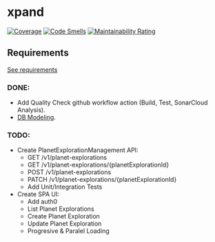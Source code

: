 # xpand

[![Coverage](https://sonarcloud.io/api/project_badges/measure?project=iulianPeiu6_xpand&metric=coverage)](https://sonarcloud.io/summary/new_code?id=iulianPeiu6_xpand) [![Code Smells](https://sonarcloud.io/api/project_badges/measure?project=iulianPeiu6_xpand&metric=code_smells)](https://sonarcloud.io/summary/new_code?id=iulianPeiu6_xpand) [![Maintainability Rating](https://sonarcloud.io/api/project_badges/measure?project=iulianPeiu6_xpand&metric=sqale_rating)](https://sonarcloud.io/summary/new_code?id=iulianPeiu6_xpand)

## Requirements
[See requirements](https://github.com/iulianPeiu6/xpand/blob/master/docs/requirements.pdf)

### DONE:
- Add Quality Check github workflow action (Build, Test, SonarCloud Analysis).
- [DB Modeling](https://github.com/iulianPeiu6/xpand/blob/master/docs/db-diagram.png).

### TODO: 
- Create PlanetExplorationManagement API:
  - GET /v1/planet-explorations
  - GET /v1/planet-explorations/{planetExplorationId}
  - POST /v1/planet-explorations
  - PATCH /v1/planet-explorations/{planetExplorationId}
  - Add Unit/Integration Tests
- Create SPA UI:
  - Add auth0
  - List Planet Explorations
  - Create Planet Exploration
  - Update Planet Exploration
  - Progresive & Paralel Loading
